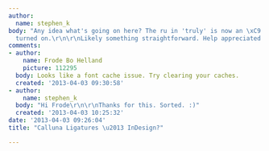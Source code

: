 ```yaml
---
author:
  name: stephen_k
body: "Any idea what's going on here? The ru in 'truly' is now an \xC9 with ligatures
  turned on.\r\n\r\nLikely something straightforward. Help appreciated as always.\r\n\r\nThanks"
comments:
- author:
    name: Frode Bo Helland
    picture: 112295
  body: Looks like a font cache issue. Try clearing your caches.
  created: '2013-04-03 09:30:58'
- author:
    name: stephen_k
  body: "Hi Frode\r\n\r\nThanks for this. Sorted. :)"
  created: '2013-04-03 10:25:32'
date: '2013-04-03 09:26:04'
title: "Calluna Ligatures \u2013 InDesign?"

---
```

